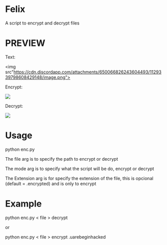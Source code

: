 # Felix
A script to encrypt and decrypt files 

# PREVIEW

Text:

<img src"https://cdn.discordapp.com/attachments/650066826243604493/1129339798608429148/image.png">

Encrypt:

<img src="https://cdn.discordapp.com/attachments/650066826243604493/1129339972621709322/image.png">

Decrypt:

<img src="https://cdn.discordapp.com/attachments/650066826243604493/1129339338233225226/image.png">

# Usage

python enc.py <file> <Mode> <Extension>

The file arg is to specify the path to encrypt or decrypt

The mode arg is to specify what the script will be do, encrypt or decrypt

The Extension arg is for specify the extension of the file, this is opcional (default = .encrypted) and is only to encrypt

# Example

python enc.py < file > decrypt 


or

python enc.py < file > encrypt .uarebeginhacked


